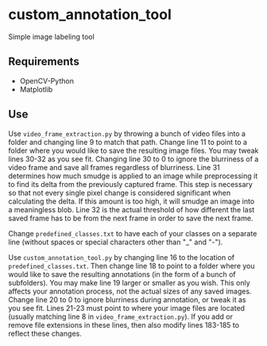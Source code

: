 # custom_annotation_tool
Simple image labeling tool

## Requirements
* OpenCV-Python
* Matplotlib

## Use

Use <code>video_frame_extraction.py</code> by throwing a bunch of video files into a folder and changing line 9 to match that path. Change line 11 to point to a folder where you would like to save the resulting image files. You may tweak lines 30-32 as you see fit. Changing line 30 to 0 to ignore the blurriness of a video frame and save all frames regardless of blurriness. Line 31 determines how much smudge is applied to an image while preprocessing it to find its delta from the previously captured frame. This step is necessary so that not every single pixel change is considered significant when calculating the delta. If this amount is too high, it will smudge an image into a meaningless blob. Line 32 is the actual threshold of how different
the last saved frame has to be from the next frame in order to save the next frame.

Change <code>predefined_classes.txt</code> to have each of your classes on a separate line (without spaces or special characters other than "_" and "-").

Use <code>custom_annotation_tool.py</code> by changing line 16 to the location of <code>predefined_classes.txt</code>. Then change line 18 to point to a folder where you would like to save the resulting annotations (in the form of a bunch of subfolders). You may make line 19 larger or smaller as you wish. This only affects your annotation process, not the actual sizes of any saved images. Change line 20 to 0 to ignore blurriness during annotation, or tweak it as you see fit. Lines 21-23 must point to where your image files are located (usually matching line 8 in <code>video_frame_extraction.py</code>). If you add or remove file extensions in these lines, then also modify lines 183-185 to reflect these changes.
